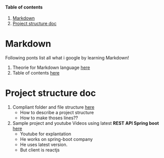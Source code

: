 #### Table of contents
1. [Markdown](#markdown)
1. [Project structure doc](#project_structure_doc)



# Markdown
Following ponts list all what i google by learning Markdown!
1.  Theorie for Markdown language [here](https://markdown.de/#list)
1.  Table of contents [here](https://stackoverflow.com/questions/11948245/markdown-to-create-pages-and-table-of-contents)

# Project structure doc

1.  Compliant folder and file structure [here](https://angular.io/guide/styleguide)
     * How to describe a  project structure 
     * How to make thoses lines??
1. Sample project and youtube Videos using latest **REST API Spring boot** [here](https://github.com/RameshMF/ReactJS-Spring-Boot-CRUD-Full-Stack-App)
     * Youtube for explantation
     * He works on spring-boot company
     * He uses latest version.
     * But client is reactjs
